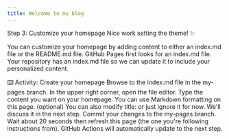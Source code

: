 ```yaml
---
title: Welcome to my blog
---
```


Step 3: Customize your homepage
Nice work setting the theme! ✨

You can customize your homepage by adding content to either an index.md file or the README.md file. GitHub Pages first looks for an index.md file. Your repository has an index.md file so we can update it to include your personalized content.

⌨️ Activity: Create your homepage
Browse to the index.md file in the my-pages branch.
In the upper right corner, open the file editor.
Type the content you want on your homepage. You can use Markdown formatting on this page.
(optional) You can also modify title: or just ignore it for now. We'll discuss it in the next step.
Commit your changes to the my-pages branch.
Wait about 20 seconds then refresh this page (the one you're following instructions from). GitHub Actions will automatically update to the next step.
